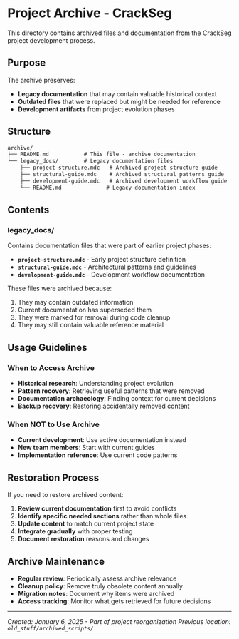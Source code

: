# Project Archive - CrackSeg

This directory contains archived files and documentation from the CrackSeg project development process.

## Purpose

The archive preserves:

- **Legacy documentation** that may contain valuable historical context
- **Outdated files** that were replaced but might be needed for reference
- **Development artifacts** from project evolution phases

## Structure

```txt
archive/
├── README.md           # This file - archive documentation
└── legacy_docs/        # Legacy documentation files
    ├── project-structure.mdc   # Archived project structure guide
    ├── structural-guide.mdc    # Archived structural patterns guide
    ├── development-guide.mdc   # Archived development workflow guide
    └── README.md              # Legacy documentation index
```

## Contents

### legacy_docs/

Contains documentation files that were part of earlier project phases:

- **`project-structure.mdc`** - Early project structure definition
- **`structural-guide.mdc`** - Architectural patterns and guidelines
- **`development-guide.mdc`** - Development workflow documentation

These files were archived because:

1. They may contain outdated information
2. Current documentation has superseded them
3. They were marked for removal during code cleanup
4. They may still contain valuable reference material

## Usage Guidelines

### When to Access Archive

- **Historical research**: Understanding project evolution
- **Pattern recovery**: Retrieving useful patterns that were removed
- **Documentation archaeology**: Finding context for current decisions
- **Backup recovery**: Restoring accidentally removed content

### When NOT to Use Archive

- **Current development**: Use active documentation instead
- **New team members**: Start with current guides
- **Implementation reference**: Use current code patterns

## Restoration Process

If you need to restore archived content:

1. **Review current documentation** first to avoid conflicts
2. **Identify specific needed sections** rather than whole files
3. **Update content** to match current project state
4. **Integrate gradually** with proper testing
5. **Document restoration** reasons and changes

## Archive Maintenance

- **Regular review**: Periodically assess archive relevance
- **Cleanup policy**: Remove truly obsolete content annually
- **Migration notes**: Document why items were archived
- **Access tracking**: Monitor what gets retrieved for future decisions

---

*Created: January 6, 2025 - Part of project reorganization*
*Previous location: `old_stuff/archived_scripts/`*

